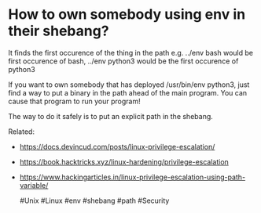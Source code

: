 # How to own somebody using env in their shebang?

It finds the first occurence of the thing in the path e.g. ../env bash would be first occurence of bash,
../env python3 would be the first occurence of python3

If you want to own somebody that has deployed /usr/bin/env python3, just find a way to put a binary in the path 
ahead of the main program.
You can cause that program to run your program!

The way to do it safely is to put an explicit path in the shebang.


Related:
 - https://docs.devincud.com/posts/linux-privilege-escalation/
 - https://book.hacktricks.xyz/linux-hardening/privilege-escalation
 - https://www.hackingarticles.in/linux-privilege-escalation-using-path-variable/


    #Unix #Linux #env #shebang #path #Security

